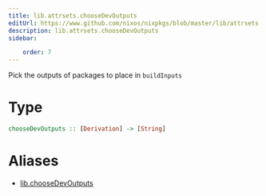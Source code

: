 ```yaml
---
title: lib.attrsets.chooseDevOutputs
editUrl: https://www.github.com/nixos/nixpkgs/blob/master/lib/attrsets.nix#L1273C5
description: lib.attrsets.chooseDevOutputs
sidebar:

    order: 7
---
```


Pick the outputs of packages to place in `buildInputs`

# Type

```haskell
chooseDevOutputs :: [Derivation] -> [String]
```


# Aliases

- [lib.chooseDevOutputs](/reference/libchooseDevOutputs)


